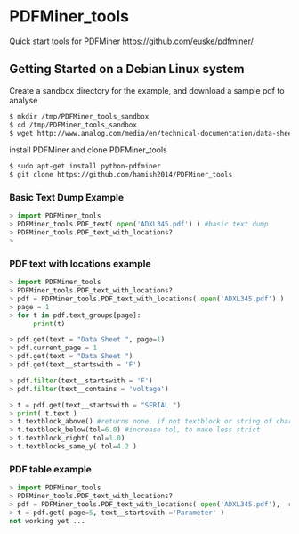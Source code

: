 # PDFMiner_tools
Quick start tools for PDFMiner https://github.com/euske/pdfminer/

## Getting Started on a Debian Linux system

Create a sandbox directory for the example, and download a sample pdf to analyse

```bash
$ mkdir /tmp/PDFMiner_tools_sandbox
$ cd /tmp/PDFMiner_tools_sandbox
$ wget http://www.analog.com/media/en/technical-documentation/data-sheets/ADXL345.pdf
```

install PDFMiner and clone PDFMiner_tools
```bash
$ sudo apt-get install python-pdfminer
$ git clone https://github.com/hamish2014/PDFMiner_tools
```

### Basic Text Dump Example

```python
> import PDFMiner_tools
> PDFMiner_tools.PDF_text( open('ADXL345.pdf') ) #basic text dump
> PDFMiner_tools.PDF_text_with_locations?
> 

```

### PDF text with locations example

```python
> import PDFMiner_tools
> PDFMiner_tools.PDF_text_with_locations?
> pdf = PDFMiner_tools.PDF_text_with_locations( open('ADXL345.pdf') )
> page = 1
> for t in pdf.text_groups[page]:
      print(t)

> pdf.get(text = "Data Sheet ", page=1)
> pdf.current_page = 1
> pdf.get(text = "Data Sheet ")
> pdf.get(text__startswith = 'F')

> pdf.filter(text__startswith = 'F')
> pdf.filter(text__contains = 'voltage')

> t = pdf.get(text__startswith = "SERIAL ")
> print( t.text )
> t.textblock_above() #returns none, if not textblock or string of characters above
> t.textblock_below(tol=6.0) #increase tol, to make less strict
> t.textblock_right( tol=1.0)
> t.textblocks_same_y( tol=4.2 )

```

### PDF table example

```python
> import PDFMiner_tools
> PDFMiner_tools.PDF_text_with_locations?
> pdf = PDFMiner_tools.PDF_text_with_locations( open('ADXL345.pdf'),  record_rects=True)
> t = pdf.get( page=5, text__startswith ='Parameter' )
not working yet ...
```